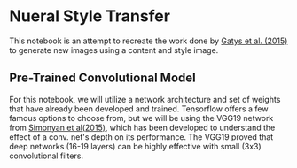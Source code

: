 # Nueral Style Transfer

This notebook is an attempt to recreate the work done by [Gatys et al. (2015)](https://arxiv.org/abs/1508.06576) to generate new images using a content and style image.

## Pre-Trained Convolutional Model

For this notebook, we will utilize a network architecture and set of weights that have already been developed and trained. Tensorflow offers a few famous options to choose from, but we will be using the VGG19 network from [Simonyan et al(2015)](https://arxiv.org/abs/1409.1556), which has been developed to understand the effect of a conv. net's depth on its performance. The VGG19 proved that deep networks (16-19 layers) can be highly effective with small (3x3) convolutional filters.

